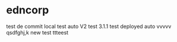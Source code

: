 # edncorp
test de commit local
test auto V2
test 3.1.1
test deployed auto vvvvv
qsdfghj,k
new test ttteest